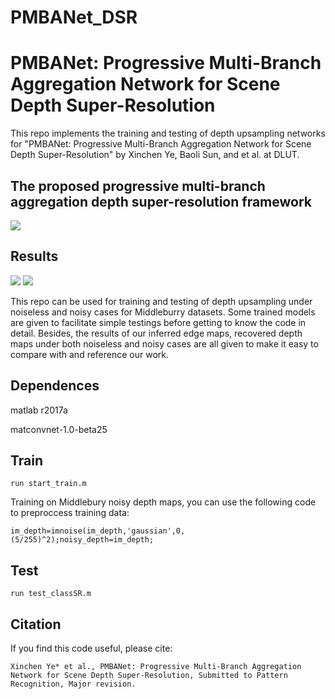 # PMBANet_DSR
# PMBANet: Progressive Multi-Branch Aggregation Network for Scene Depth Super-Resolution

This repo implements the training and testing of depth upsampling networks for "PMBANet: Progressive Multi-Branch Aggregation Network for Scene Depth Super-Resolution" by Xinchen Ye, Baoli Sun, and et al. at DLUT.

## The proposed progressive multi-branch aggregation depth super-resolution framework
![](https://github.com/Sunbaoli/PMBANet_DSR/blob/master/mainnet.png)

## Results
![](https://github.com/Sunbaoli/PMBANet_DSR/blob/master/result1.png)
![](https://github.com/Sunbaoli/PMBANet_DSR/blob/master/result2.png)


This repo can be used for training and testing of depth upsampling under noiseless and noisy cases for Middleburry  datasets. Some trained models are given to facilitate simple testings before getting to know the code in detail. Besides,  the results of our inferred edge maps, recovered depth maps under both noiseless and noisy cases are all given to make it  easy to compare with and reference our work.

## Dependences

matlab r2017a

matconvnet-1.0-beta25

## Train
` run start_train.m `

Training on Middlebury noisy depth maps, you can use the following code to preproccess training data:

` im_depth=imnoise(im_depth,'gaussian',0,(5/255)^2);noisy_depth=im_depth; `

## Test
` run test_classSR.m `
## Citation 
If you find this code useful, please cite:

` Xinchen Ye* et al., PMBANet: Progressive Multi-Branch Aggregation Network for Scene Depth Super-Resolution, Submitted to Pattern Recognition, Major revision. `


